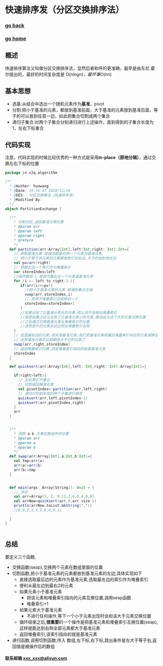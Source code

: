# 快速排序发（分区交换排序法）
### [go back](/x2q/algorithm/algorithm)      
### [go home](/x2q)    

## 概述 
快速排序算法又叫做分区交换排序法，显然后者称呼的更准确，最早是由东尼.霍尔提出的，最好的时间复杂度是 O(n*logn)，最坏事O(n*n)
## 基本思想
+ 选基:从结合中选出一个随机元素作为**基准**，pivot
+ 分割:把小于基准的元素，都放到基准前面，大于基准的元素放到基准后面，等于的可以放到任意一边，如此把集合切割成两个集合
+ 递归子集合:对两个子集合分别递归进行上述操作，直到得到的子集合长度为1，左右下标重合
## 代码实现
注意，代码实现的时候比较优秀的一种方式是采用**in-place（原地分隔）**，通过交换左右下标的位置
                                                               
                                                              
```scala
package cn.x2q.algorithm

/**
  * @Auther: huowang
  * @Date: 19:34:47 2020/12/10
  * @DES:  分区交换算法（快速排序发）
  * @Modified By:
  */
object PartitionExchange {

  /**
    * 切割分区,返回基准元素位置
    * @param arr
    * @param left
    * @param right
    * @return
    */
  def partition(arr:Array[Int],left:Int,right: Int):Int={
    // 获取基准元素 直接选取最右侧一个元素为基准元素,
    // 把小于等于该元素的元素都放到它的右边,大于的放到他左边
    val pv=arr(right)
    // 把最左边一个索引作为堆叠索引
    var storeIndex=left
    //操作数组-1 是因为最右边一个元素是基准元素
    for (i <- left to right-1 ){
       if(arr(i)<=pv){
         //把小于基准元素的元素 都堆到集合左端
         swap(arr,storeIndex,i)
         // 把用于堆叠索引往前移动一个
         storeIndex=storeIndex+1
       }
       //如果出现了比基准元素大的元素,那么则不会移动堆叠索引
       //但是如果之后又出现了比基准元素小的元素,那边会与这个大的元素交换位置
       //之后通过交换基准元素与堆叠索引的位置
       //进而使大的元素永远出现在堆叠索引右侧
    }
    // 这里最右边的元素,其实是基准元素,我们把基准元素和最后堆叠索引对应的元素调换位置
    // 这样基准元素右边就都是大于它的元素了
    swap(arr,right,storeIndex)
    // 返回堆叠索引位置,目前堆叠索引指向的就是基准元素
    storeIndex
  }

  def quicksort(arr:Array[Int],left: Int,right: Int):Array[Int]={

    if(right>left){
      // 左右索引不重合
      // 切割返回基准元素
      val pivotIndex= partition(arr,left,right)
      // 递归对切割形成的两个子集进行排序
      quicksort(arr,left,pivotIndex-1)
      quicksort(arr,pivotIndex,right)
    }
    arr
  }


  /**
    * 调换 a b 元素在数组中的位置
    * @param arr
    * @param a
    * @param b
    */
  def swap(arr:Array[Int],a:Int,b:Int)={
    val tmp=arr(a)
    arr(a)=arr(b)
    arr(b)=tmp
  }


  def main(args: Array[String]): Unit = {
    // 测试
    val arr=Array(5, 2, 9,11,3,6,8,4,0,0)
    val arrNew=quicksort(arr,0,arr.size-1)
    println(arrNew.toList.mkString(","))
    //0,0,2,3,4,5,6,8,9,11

  }
}



```
 
## 总结 
要定义三个函数,
+ 交换函数(seap),交换两个元素在数组里面的位置
+ 切割函数,把小于基准元素的元素都放到基准元素的左边,具体实现如下
    + 直接选取最后边的元素作为基准元素,选取最左边的索引作为堆叠索引
    + 便利从最左边到最右2的元素
    + 如果元素小于基准元素
        + 把该元素和堆叠索引指向的元素互换位置,调用seap函数
        + 堆叠索引+1
    + 如果元素大于基准元素
        + 不进行任何操作,等下一个小于元素出现时会和该大于元素交换位置    
    + 循环结束之后,**很重要**的一个操作是把基准元素和堆叠索引互换位置(seap),这样就能达到右侧全部元素都大于基准元素
    + 返回堆叠索引,该索引指向的就是基准元素
+ 递归函数,调用切割函数,传入 数组,左下标,右下标,跳出条件是左大于等于右,返回值是被操作后的数组        

#### 联系邮箱 xxx_xxx@aliyun.com